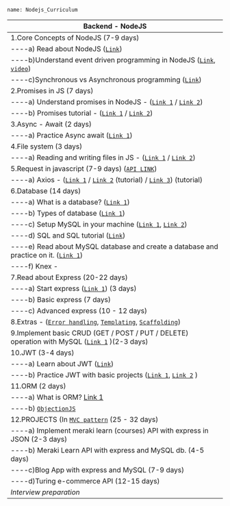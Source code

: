 ```ngMeta
name: Nodejs_Curriculum
```   
|    Backend - NodeJS                                                                             |
|--------------------------------------------------------------------------------------------------|
| 1.Core Concepts of NodeJS (7-9 days)                                                             |
|----a) Read about NodeJS ([`Link`](https://www.tutorialspoint.com/nodejs/nodejs_introduction.htm))                                                                       |
|----b)Understand event driven programming in NodeJS ([`Link`](https://www.tutorialspoint.com/nodejs/nodejs_event_loop.htm#:~:text=As%20soon%20as%20Node%20starts,of%20those%20events%20is%20detected.), [`video`](https://www.youtube.com/watch?v=EI7sN1dDwcY&t=230s))|
|----c)Synchronous vs Asynchronous programming ([`Link`](https://dev.to/hardy613/asynchronous-vs-synchronous-programming-23ed))                                                 |
| 2.Promises in JS (7 days)                                                                        |
|----a) Understand promises in NodeJS - ([`Link 1`](https://nodejs.dev/learn/understanding-javascript-promises) / [`Link 2`](https://javascript.info/promise-basics))                                                |
|----b) Promises tutorial - ([`Link 1`](https://www.freecodecamp.org/news/javascript-es6-promises-for-beginners-resolve-reject-and-chaining-explained/) / [`Link 2`](https://www.digitalocean.com/community/tutorials/understanding-javascript-promises))                                                            |
| 3.Async - Await (2 days)                                                                         |
|----a) Practice Async await ([`Link 1`](https://www.digitalocean.com/community/tutorials/js-async-functions))                                                                  |
| 4.File system (3 days)                                                                           |
|----a) Reading and writing files in JS - ([`Link 1`](https://www.digitalocean.com/community/tutorials/how-to-work-with-files-using-the-fs-module-in-node-js) / [`Link 2`](https://www.sohamkamani.com/blog/nodejs-file-system-guide/))                                            |
| 5.Request in javascript (7-9 days) ([`API LINK`](http://api.navgurukul.org/courses))                                                    |
|----a) Axios - ([`Link 1`](https://www.npmjs.com/package/axios) / [`Link 2`](https://blog.logrocket.com/how-to-make-http-requests-like-a-pro-with-axios/) (tutorial) / [`Link 3`](https://zetcode.com/javascript/axios/)) (tutorial)                                         |
| 6.Database (14 days)                                                                             |
|----a) What is a database? ([`Link 1`](https://www.javatpoint.com/what-is-database))                                                                   |
|----b) Types of database ([`Link 1`](https://www.javatpoint.com/difference-between-dbms-and-rdbms))                                                                     |
|----c) Setup MySQL in your machine ([`Link 1`](https://www.digitalocean.com/community/tutorials/how-to-install-mysql-on-ubuntu-20-04), [`Link 2`](https://linuxize.com/post/how-to-install-mysql-on-ubuntu-20-04/))                                                   |
|----d) SQL and SQL tutorial ([`Link`](https://sqlbolt.com/lesson/select_queries_introduction))                                                                    |
|----e) Read about MySQL database and create a database and practice on it. ([`Link 1`](https://www.tutorialspoint.com/expressjs/))                  |
|----f) Knex -                                                                                      |
| 7.Read about Express (20-22 days)                                                                |
|----a) Start express ([`Link 1`](https://www.tutorialspoint.com/expressjs/)) (3 days)                                                                |
|----b) Basic express (7 days)                                                                         |
|----c) Advanced express (10 - 12 days)                                                                |
| 8.Extras - ([`Error handling`](https://www.tutorialspoint.com/expressjs/expressjs_error_handling.htm), [`Templating`](https://www.tutorialspoint.com/expressjs/expressjs_templating.htm), [`Scaffolding`](https://www.tutorialspoint.com/expressjs/expressjs_scaffolding.htm))                                             |
| 9.Implement basic CRUD (GET / POST / PUT / DELETE) operation with MySQL ([`Link 1`](https://medium.com/@rahulguptalive/create-crud-apis-in-nodejs-express-and-mysql-abda4dfc2d6) )(2-3 days)      |
| 10.JWT (3-4 days)                                                                                |
|----a) Learn about JWT ([`Link`](https://jwt.io/introduction))                                                                         |
|----b) Practice JWT with basic projects ([`Link 1`](https://www.digitalocean.com/community/tutorials/nodejs-jwt-expressjs), [`Link 2`](https://stackabuse.com/authentication-and-authorization-with-jwts-in-express-js/) )                                             |
| 11.ORM (2 days)                                                                                  |
|----a) What is ORM? [Link 1](https://blog.bitsrc.io/what-is-an-orm-and-why-you-should-use-it-b2b6f75f5e2a)                                                                          |
|----b) [`ObjectionJS`](https://vincit.github.io/objection.js/)                                                                             |
| 12.PROJECTS (In [`MVC pattern`](https://www.c-sharpcorner.com/blogs/how-to-setup-mvc-design-pattern-in-express) (25 - 32 days)                                                      |
|----a) Implement meraki learn (courses) API with express in JSON (2-3 days)                           |
|----b) Meraki Learn API with express and MySQL db. (4-5 days)                                         |
|----c)Blog App with express and MySQL (7-9 days)                                                     |
|----d)Turing e-commerce API (12-15 days)                                                             |
| *Interview preparation*  |                                                                                          
                                                                                                                                                                         
